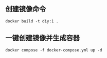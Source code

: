 ## 创建镜像命令
```
docker build -t diy:1 .
```

## 一键创建镜像并生成容器
```
docker compose -f docker-compose.yml up -d
```
